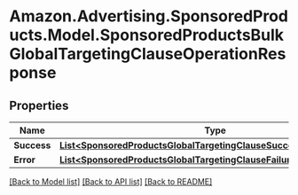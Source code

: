 # Amazon.Advertising.SponsoredProducts.Model.SponsoredProductsBulkGlobalTargetingClauseOperationResponse

## Properties

Name | Type | Description | Notes
------------ | ------------- | ------------- | -------------
**Success** | [**List&lt;SponsoredProductsGlobalTargetingClauseSuccessResponseItem&gt;**](SponsoredProductsGlobalTargetingClauseSuccessResponseItem.md) |  | [optional] 
**Error** | [**List&lt;SponsoredProductsGlobalTargetingClauseFailureResponseItem&gt;**](SponsoredProductsGlobalTargetingClauseFailureResponseItem.md) |  | [optional] 

[[Back to Model list]](../README.md#documentation-for-models) [[Back to API list]](../README.md#documentation-for-api-endpoints) [[Back to README]](../README.md)

